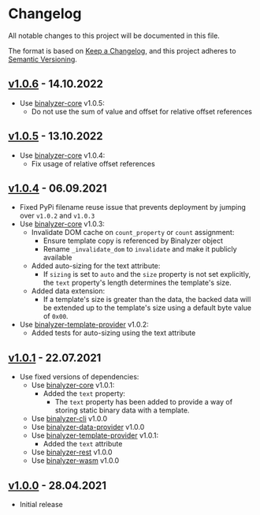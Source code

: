 # Changelog

All notable changes to this project will be documented in this file.

The format is based on [Keep a Changelog](https://keepachangelog.com/en/1.0.0/),
and this project adheres to [Semantic Versioning](https://semver.org/spec/v2.0.0.html).

## [v1.0.6] - 14.10.2022

- Use [binalyzer-core] v1.0.5:
  - Do not use the sum of value and offset for relative offset references

[v1.0.6]: https://github.com/denisvasilik/binalyzer/tags/v1.0.6

## [v1.0.5] - 13.10.2022

- Use [binalyzer-core] v1.0.4:
  - Fix usage of relative offset references

[v1.0.5]: https://github.com/denisvasilik/binalyzer/tags/v1.0.5

## [v1.0.4] - 06.09.2021

- Fixed PyPi filename reuse issue that prevents deployment by jumping over
  `v1.0.2` and `v1.0.3`
- Use [binalyzer-core] v1.0.3:
  - Invalidate DOM cache on `count_property` or `count` assignment:
    - Ensure template copy is referenced by Binalyzer object
    - Rename `_invalidate_dom` to `invalidate` and make it publicly available
  - Added auto-sizing for the text attribute:
    - If `sizing` is set to `auto` and the `size` property is not set explicitly,
      the `text` property's length determines the template's size.
  - Added data extension:
    - If a template's size is greater than the data, the backed data will be
      extended up to the template's size using a default byte value of `0x00`.
- Use [binalyzer-template-provider] v1.0.2:
  - Added tests for auto-sizing using the text attribute

## [v1.0.1] - 22.07.2021

- Use fixed versions of dependencies:
  - Use [binalyzer-core] v1.0.1:
    - Added the `text` property:
      - The `text` property has been added to provide a way of storing static
        binary data with a template.
  - Use [binalyzer-cli] v1.0.0
  - Use [binalyzer-data-provider] v1.0.0
  - Use [binalyzer-template-provider] v1.0.1:
    - Added the `text` attribute
  - Use [binalyzer-rest] v1.0.0
  - Use [binalyzer-wasm] v1.0.0

## [v1.0.0] - 28.04.2021

- Initial release

[Unreleased]: https://github.com/denisvasilik/binalyzer
[v1.0.0]: https://github.com/denisvasilik/binalyzer/tags/v1.0.0
[v1.0.1]: https://github.com/denisvasilik/binalyzer/tags/v1.0.1
[v1.0.2]: https://github.com/denisvasilik/binalyzer/tags/v1.0.2
[v1.0.4]: https://github.com/denisvasilik/binalyzer/tags/v1.0.4

[binalyzer-core]: https://github.com/denisvasilik/binalyzer-core
[binalyzer-cli]: https://github.com/denisvasilik/binalyzer-cli
[binalyzer-template-provider]: https://github.com/denisvasilik/binalyzer-template-provider
[binalyzer-data-provider]: https://github.com/denisvasilik/binalyzer-data-provider
[binalyzer-rest]: https://github.com/denisvasilik/binalyzer-rest
[binalyzer-wasm]: https://github.com/denisvasilik/binalyzer-wasm